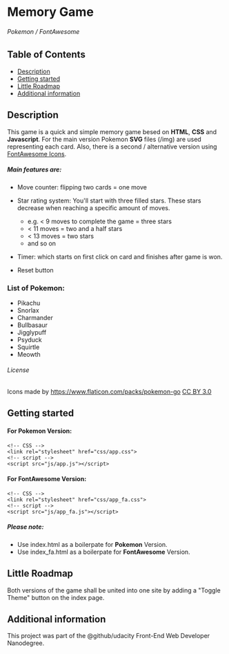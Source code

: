 # Memory Game
###### Pokemon / FontAwesome

## Table of Contents

* [Description](#description)
* [Getting started](#gettingstarted)
* [Little Roadmap](#littleroadmap)
* [Additional information](#additionalinformation)

## Description

This game is a quick and simple memory game besed on **HTML**, **CSS** and **Javascript**.
For the main version Pokemon **SVG** files (/img) are used representing each card.
Also, there is a second / alternative version using [FontAwesome Icons](http://fontawesome.io).

##### Main features are:

 * Move counter: flipping two cards = one move

 * Star rating system: You'll start with three filled stars. These stars decrease when reaching a specific amount of moves.
 	* e.g. < 9 moves to complete the game = three stars
 	* < 11 moves = two and a half stars
 	* < 13 moves = two stars
 	* and so on

 * Timer: which starts on first click on card and finishes after game is won.

 * Reset button

### List of Pokemon:

 * Pikachu
 * Snorlax
 * Charmander
 * Bullbasaur
 * Jigglypuff
 * Psyduck
 * Squirtle
 * Meowth

###### License

Icons made by https://www.flaticon.com/packs/pokemon-go [CC BY 3.0](https://creativecommons.org/licenses/by/3.0/)

## Getting started

#### For Pokemon Version:

```
<!-- CSS -->
<link rel="stylesheet" href="css/app.css">
<!-- script -->
<script src="js/app.js"></script>
```

#### For FontAwesome Version:

```
<!-- CSS -->
<link rel="stylesheet" href="css/app_fa.css">
<!-- script -->
<script src="js/app_fa.js"></script>
```

##### Please note:
 * Use index.html as a boilerpate for **Pokemon** Version.
 * Use index_fa.html as a boilerpate for **FontAwesome** Version.

## Little Roadmap

Both versions of the game shall be united into one site by adding a "Toggle Theme" button on the index page.

## Additional information

This project was part of the @github/udacity Front-End Web Developer Nanodegree.